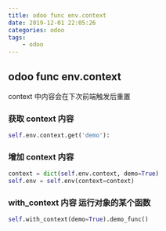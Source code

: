 ```yaml
---
title: odoo func env.context
date: 2019-12-01 22:05:26
categories: odoo
tags:
    - odoo
---
```


## odoo func env.context

context 中内容会在下次前端触发后重置

### 获取 context 内容

```python
self.env.context.get('demo'):
```

### 增加 context 内容

```python
context = dict(self.env.context, demo=True)
self.env = self.env(context=context)
```

### with_context 内容 运行对象的某个函数

```python
self.with_context(demo=True).demo_func()
```
